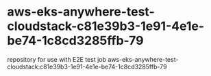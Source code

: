# aws-eks-anywhere-test-cloudstack-c81e39b3-1e91-4e1e-be74-1c8cd3285ffb-79
repository for use with E2E test job aws-eks-anywhere-test-cloudstack:c81e39b3-1e91-4e1e-be74-1c8cd3285ffb-79
